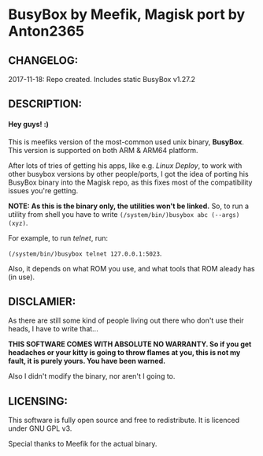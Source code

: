 # BusyBox by Meefik, Magisk port by Anton2365

## CHANGELOG:

2017-11-18: Repo created. Includes static BusyBox v1.27.2

## DESCRIPTION:

#### Hey guys! :)

This is meefiks version of the most-common used unix binary, **BusyBox**. This version is supported on both ARM & ARM64 platform.

After lots of tries of getting his apps, like e.g. *Linux Deploy*, to work with other busybox versions by other people/ports, I got the idea of porting his BusyBox binary into the Magisk repo, as this fixes most of the compatibility issues you're getting.

**NOTE: As this is the binary only, the utilities won't be linked.** So, to run a utility from shell you have to write
`(/system/bin/)busybox abc (--args) (xyz)`.

For example, to run *telnet*, run:

`(/system/bin/)busybox telnet 127.0.0.1:5023`.

Also, it depends on what ROM you use, and what tools that ROM aleady has (in use).

## DISCLAMIER:

As there are still some kind of people living out there who don't use their heads, I have to write that...

**THIS SOFTWARE COMES WITH ABSOLUTE NO WARRANTY. So if you get headaches or your kitty is going to throw flames at you, this is not my fault, it is purely yours. You have been warned.**

Also I didn't modify the binary, nor aren't I going to.

## LICENSING:

This software is fully open source and free to redistribute. It is licenced under GNU GPL v3.

Special thanks to Meefik for the actual binary.
